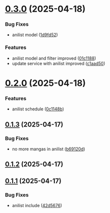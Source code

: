 # [0.3.0](https://github.com/veaquer/veanime__nestend/compare/v0.2.0...v0.3.0) (2025-04-18)


### Bug Fixes

* anilist model ([1d9fd52](https://github.com/veaquer/veanime__nestend/commit/1d9fd528db4f77a268576f92dbda4123d1009d51))


### Features

* anilist model and filter improved ([01c1188](https://github.com/veaquer/veanime__nestend/commit/01c1188945049792fded84738cd2e978a5ed0335))
* update service with anilist improved ([c1aad50](https://github.com/veaquer/veanime__nestend/commit/c1aad5088b4982f63228cda22d99d61469079961))



# [0.2.0](https://github.com/veaquer/veanime__nestend/compare/v0.1.3...v0.2.0) (2025-04-18)


### Features

* anilist schedule ([0c1148b](https://github.com/veaquer/veanime__nestend/commit/0c1148b5f460589b2c2704d18102c562bae0d40e))



## [0.1.3](https://github.com/veaquer/veanime__nestend/compare/v0.1.2...v0.1.3) (2025-04-17)


### Bug Fixes

* no more mangas in anilist ([b69120d](https://github.com/veaquer/veanime__nestend/commit/b69120db146c4219cf72d1be5b44e7efee1fc1c5))



## [0.1.2](https://github.com/veaquer/veanime__nestend/compare/v0.1.1...v0.1.2) (2025-04-17)



## [0.1.1](https://github.com/veaquer/veanime__nestend/compare/v0.1.0...v0.1.1) (2025-04-17)


### Bug Fixes

* anilist include ([42d5676](https://github.com/veaquer/veanime__nestend/commit/42d5676a74e7d1acf54d73fb35aa78b90939e0ee))



